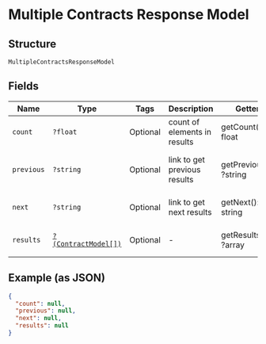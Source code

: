
# Multiple Contracts Response Model

## Structure

`MultipleContractsResponseModel`

## Fields

| Name | Type | Tags | Description | Getter | Setter |
|  --- | --- | --- | --- | --- | --- |
| `count` | `?float` | Optional | count of elements in results | getCount(): ?float | setCount(?float count): void |
| `previous` | `?string` | Optional | link to get previous results | getPrevious(): ?string | setPrevious(?string previous): void |
| `next` | `?string` | Optional | link to get next results | getNext(): ?string | setNext(?string next): void |
| `results` | [`?(ContractModel[])`](../../doc/models/contract-model.md) | Optional | - | getResults(): ?array | setResults(?array results): void |

## Example (as JSON)

```json
{
  "count": null,
  "previous": null,
  "next": null,
  "results": null
}
```

